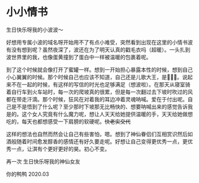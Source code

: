 # 小小情书

生日快乐呀我的小波波～

好想用专属小波的域名呀开始用不了有点小难受，突然看到出现在这里的小情书波有没有想到呢？虽然夜深了，波还在为了明天认真的戳毛衣吗（超暖）。一头扎到波世界里的我，也像蛋黄撞到了蛋白中一样被温暖的包裹着呢。

到了这个时候就会像打开了蜜罐一样。想到一开始担心暴露本性的时候，想到自己小心翼翼的时候。那个时候自己也应该不知道，自己还是儿歌大王，是🐷🦆🐭。说起来不在一起的时候，有这样的写信的时光也足够满足（想波啦）。在那天从寝室骑着自行车到火车站时，每一次的爬坡真的很累，但是每一次翻过去下坡时吹过的风都在带走汗滴。那个时候，狂风在对着我的耳边冲着灵魂呐喊。爱在于付出呢。自己是不是悟到了什么呢？至少那时下坡那无比畅快的、想要呐喊出来的感觉告诉我是的。这个女人究竟有什么魔力呢，想让人天天给她提供温暖的手，天天给她做想吃的，每天也都想感受一下肩膀的软硬呢。~~快老实交代~~

这样的想法也自然而然会让自己有些害怕，嗯。想到了神仙眷侣们互相赏识然后如酒般随着时间愈发醇香的感情还有好久要走呢。好想让自己变得更优秀一点，更优秀一点，让淇有个更好更好的昊。初心不变。

再一次 生日快乐呀我的神仙女友

你的鸭鸭
2020.03
